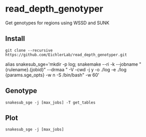 # read_depth_genotyper
Get genotypes for regions using WSSD and SUNK

## Install
`git clone --recursive https://github.com/EichlerLab/read_depth_genotyper.git`

alias snakesub_sge='mkdir -p log; snakemake --ri -k --jobname "{rulename}.{jobid}" --drmaa " -V -cwd -j y -o ./log -e ./log {params.sge_opts} -w n -S /bin/bash" -w 60'

## Genotype
`snakesub_sge -j [max_jobs] -T get_tables`

## Plot
`snakesub_sge -j [max_jobs]`
